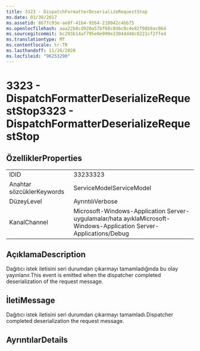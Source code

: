 ```yaml
---
title: 3323 - DispatchFormatterDeserializeRequestStop
ms.date: 03/30/2017
ms.assetid: 867fc93e-ae8f-41b4-9264-210042c4bb75
ms.openlocfilehash: aaa22b8cd920a57bf68c8d6c0c4e82f98b9ac064
ms.sourcegitcommit: bc293b14af795e0e999e3304dd40c0222cf2ffe4
ms.translationtype: MT
ms.contentlocale: tr-TR
ms.lasthandoff: 11/26/2020
ms.locfileid: "96253290"
---
```

# <a name="3323---dispatchformatterdeserializerequeststop"></a><span data-ttu-id="5ac9d-102">3323 - DispatchFormatterDeserializeRequestStop</span><span class="sxs-lookup"><span data-stu-id="5ac9d-102">3323 - DispatchFormatterDeserializeRequestStop</span></span>

## <a name="properties"></a><span data-ttu-id="5ac9d-103">Özellikler</span><span class="sxs-lookup"><span data-stu-id="5ac9d-103">Properties</span></span>  
  
|||  
|-|-|  
|<span data-ttu-id="5ac9d-104">ID</span><span class="sxs-lookup"><span data-stu-id="5ac9d-104">ID</span></span>|<span data-ttu-id="5ac9d-105">3323</span><span class="sxs-lookup"><span data-stu-id="5ac9d-105">3323</span></span>|  
|<span data-ttu-id="5ac9d-106">Anahtar sözcükler</span><span class="sxs-lookup"><span data-stu-id="5ac9d-106">Keywords</span></span>|<span data-ttu-id="5ac9d-107">ServiceModel</span><span class="sxs-lookup"><span data-stu-id="5ac9d-107">ServiceModel</span></span>|  
|<span data-ttu-id="5ac9d-108">Düzey</span><span class="sxs-lookup"><span data-stu-id="5ac9d-108">Level</span></span>|<span data-ttu-id="5ac9d-109">Ayrıntılı</span><span class="sxs-lookup"><span data-stu-id="5ac9d-109">Verbose</span></span>|  
|<span data-ttu-id="5ac9d-110">Kanal</span><span class="sxs-lookup"><span data-stu-id="5ac9d-110">Channel</span></span>|<span data-ttu-id="5ac9d-111">Microsoft-Windows-Application Server-uygulamalar/hata ayıkla</span><span class="sxs-lookup"><span data-stu-id="5ac9d-111">Microsoft-Windows-Application Server-Applications/Debug</span></span>|  
  
## <a name="description"></a><span data-ttu-id="5ac9d-112">Açıklama</span><span class="sxs-lookup"><span data-stu-id="5ac9d-112">Description</span></span>  

 <span data-ttu-id="5ac9d-113">Dağıtıcı istek iletisini seri durumdan çıkarmayı tamamladığında bu olay yayınlanır.</span><span class="sxs-lookup"><span data-stu-id="5ac9d-113">This event is emitted when the dispatcher completed deserialization of the request message.</span></span>  
  
## <a name="message"></a><span data-ttu-id="5ac9d-114">İleti</span><span class="sxs-lookup"><span data-stu-id="5ac9d-114">Message</span></span>  

 <span data-ttu-id="5ac9d-115">Dağıtıcı istek iletisini seri durumdan çıkarmayı tamamladı.</span><span class="sxs-lookup"><span data-stu-id="5ac9d-115">Dispatcher completed deserialization the request message.</span></span>  
  
## <a name="details"></a><span data-ttu-id="5ac9d-116">Ayrıntılar</span><span class="sxs-lookup"><span data-stu-id="5ac9d-116">Details</span></span>
